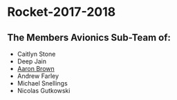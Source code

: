 # Rocket-2017-2018

## The Members Avionics Sub-Team of:
* Caitlyn Stone
* Deep Jain
* [Aaron Brown](aaron-brown)
* Andrew Farley 
* Michael Snellings
* Nicolas Gutkowski

